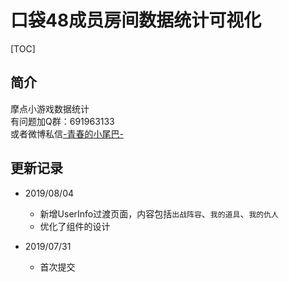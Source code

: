 # 口袋48成员房间数据统计可视化
[TOC]
## 简介
摩点小游戏数据统计<br>
有问题加Q群：691963133<br>
或者微博私信[-青春的小尾巴-](https://weibo.com/amber0401)

## 更新记录
- 2019/08/04
    - 新增UserInfo过渡页面，内容包括`出战阵容`、`我的道具`、`我的仇人`
    - 优化了组件的设计
    
- 2019/07/31
    - 首次提交